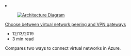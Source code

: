 <!-- This file is automatically generated by build/architectures/build_index.py. Any updates will be lost. -->

<!-- markdownlint-disable MD033 -->

<li class="grid-item item-column" data-categories="Networking Integration ">
<article class="card">
    <div class="card-header has-margin-bottom-none" aria-hidden="true">
        <figure class="image diagram has-height-175 has-overflow-hidden level">
            <a href="/azure/architecture/reference-architectures/hybrid-networking/vnet-peering"><img src="/azure/architecture/browse/thumbs/vnet-peering.png" class="diagram" alt="Architecture Diagram" data-linktype="relative-path"></a>
        </figure>
    </div>
    <div class="card-content">
        <a class="card-content-title has-margin-top-none" href="/azure/architecture/reference-architectures/hybrid-networking/vnet-peering">
            <p>Choose between virtual network peering and VPN gateways</p>
        </a>
        <ul class="card-content-metadata">
            <li>12/13/2019</li>
            <li>3 min read</li>
        </ul>
        <p class="card-content-description">Compares two ways to connect virtual networks in Azure.</p>
        <div class="bottom-to-top-fade is-hidden-mobile"></div>
    </div>
</article>
</li>
